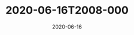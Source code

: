 ---
date: 2020-06-16
title: 2020-06-16T2008-000
hero: 2020/2020-06-16T2008-000.jpeg

# briefly describe the image…
alt: ''

# insert the closed caption text after the three-dash break…
# (include line-breaks, punctuation, and capitalization)
---